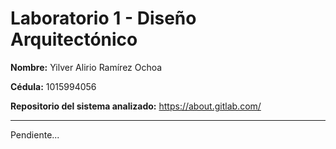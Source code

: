 # Laboratorio 1 - Diseño Arquitectónico

**Nombre:** Yilver Alirio Ramírez Ochoa

**Cédula:** 1015994056

**Repositorio del sistema analizado:** https://about.gitlab.com/

---

Pendiente...
